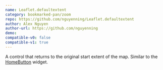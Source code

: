 ```yaml
---
name: Leaflet.defaultextent
category: bookmarked-pan/zoom
repo: https://github.com/nguyenning/Leaflet.defaultextent
author: Alex Nguyen
author-url: https://github.com/nguyenning
demo: 
compatible-v0: false
compatible-v1: true
---
```


A control that returns to the original start extent of the map.  Similar to the <a href="https://developers.arcgis.com/javascript/jssamples/widget_home.html">HomeButton</a> widget.
